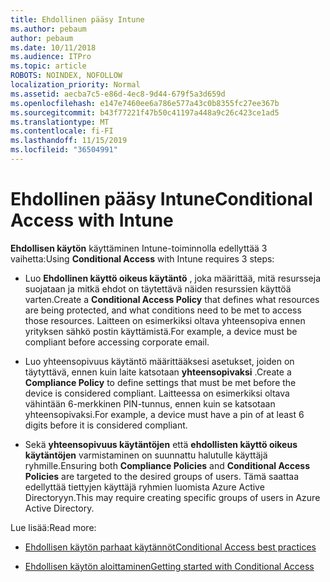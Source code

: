 ```yaml
---
title: Ehdollinen pääsy Intune
ms.author: pebaum
author: pebaum
ms.date: 10/11/2018
ms.audience: ITPro
ms.topic: article
ROBOTS: NOINDEX, NOFOLLOW
localization_priority: Normal
ms.assetid: aecba7c5-e86d-4ec8-9d44-679f5a3d659d
ms.openlocfilehash: e147e7460ee6a786e577a43c0b8355fc27ee367b
ms.sourcegitcommit: b43f77221f47b50c41197a448a9c26c423ce1ad5
ms.translationtype: MT
ms.contentlocale: fi-FI
ms.lasthandoff: 11/15/2019
ms.locfileid: "36504991"
---
```

# <a name="conditional-access-with-intune"></a><span data-ttu-id="225ea-102">Ehdollinen pääsy Intune</span><span class="sxs-lookup"><span data-stu-id="225ea-102">Conditional Access with Intune</span></span>

<span data-ttu-id="225ea-103">**Ehdollisen käytön** käyttäminen Intune-toiminnolla edellyttää 3 vaihetta:</span><span class="sxs-lookup"><span data-stu-id="225ea-103">Using **Conditional Access** with Intune requires 3 steps:</span></span> 
  
- <span data-ttu-id="225ea-104">Luo **Ehdollinen käyttö oikeus käytäntö** , joka määrittää, mitä resursseja suojataan ja mitkä ehdot on täytettävä näiden resurssien käyttöä varten.</span><span class="sxs-lookup"><span data-stu-id="225ea-104">Create a **Conditional Access Policy** that defines what resources are being protected, and what conditions need to be met to access those resources.</span></span> <span data-ttu-id="225ea-105">Laitteen on esimerkiksi oltava yhteensopiva ennen yrityksen sähkö postin käyttämistä.</span><span class="sxs-lookup"><span data-stu-id="225ea-105">For example, a device must be compliant before accessing corporate email.</span></span> 
    
- <span data-ttu-id="225ea-106">Luo yhteensopivuus käytäntö määrittääksesi asetukset, joiden on täytyttävä, ennen kuin laite katsotaan **yhteensopivaksi** .</span><span class="sxs-lookup"><span data-stu-id="225ea-106">Create a **Compliance Policy** to define settings that must be met before the device is considered compliant.</span></span> <span data-ttu-id="225ea-107">Laitteessa on esimerkiksi oltava vähintään 6-merkkinen PIN-tunnus, ennen kuin se katsotaan yhteensopivaksi.</span><span class="sxs-lookup"><span data-stu-id="225ea-107">For example, a device must have a pin of at least 6 digits before it is considered compliant.</span></span> 
    
- <span data-ttu-id="225ea-108">Sekä **yhteensopivuus käytäntöjen** että **ehdollisten käyttö oikeus käytäntöjen** varmistaminen on suunnattu halutulle käyttäjä ryhmille.</span><span class="sxs-lookup"><span data-stu-id="225ea-108">Ensuring both **Compliance Policies** and **Conditional Access Policies** are targeted to the desired groups of users.</span></span> <span data-ttu-id="225ea-109">Tämä saattaa edellyttää tiettyjen käyttäjä ryhmien luomista Azure Active Directoryyn.</span><span class="sxs-lookup"><span data-stu-id="225ea-109">This may require creating specific groups of users in Azure Active Directory.</span></span> 
    
<span data-ttu-id="225ea-110">Lue lisää:</span><span class="sxs-lookup"><span data-stu-id="225ea-110">Read more:</span></span>
  
- [<span data-ttu-id="225ea-111">Ehdollisen käytön parhaat käytännöt</span><span class="sxs-lookup"><span data-stu-id="225ea-111">Conditional Access best practices</span></span>](https://docs.microsoft.com/azure/active-directory/conditional-access/best-practices)
    
- [<span data-ttu-id="225ea-112">Ehdollisen käytön aloittaminen</span><span class="sxs-lookup"><span data-stu-id="225ea-112">Getting started with Conditional Access </span></span>](https://docs.microsoft.com/azure/active-directory/active-directory-conditional-access-azure-portal-get-started)
    

